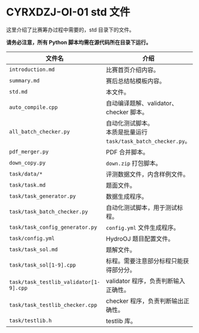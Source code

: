 # CYRXDZJ-OI-01 std 文件

这里介绍了比赛筹办过程中需要的，std 目录下的文件。

**请务必注意，所有 Python 脚本均需在源代码所在目录下运行。**

| 文件名                                 | 介绍                                                         |
| -------------------------------------- | ------------------------------------------------------------ |
| `introduction.md`                      | 比赛首页介绍内容。                                           |
| `summary.md`                           | 赛后总结帖模板内容。                                         |
| `std.md`                               | 本文件。                                                     |
| `auto_compile.cpp`                     | 自动编译题解、validator、checker 脚本。                      |
| `all_batch_checker.py`                 | 自动化测试脚本。<br>本质是批量运行 `task/task_batch_checker.py`。 |
| `pdf_merger.py`                        | PDF 合并脚本。                                               |
| `down_copy.py`                         | `down.zip` 打包脚本。                                        |
| `task/data/*`                          | 评测数据文件，内含样例文件。                                 |
| `task/task.md`                         | 题面文件。                                                   |
| `task/task_generator.py`               | 数据生成程序。                                               |
| `task/task_batch_checker.py`           | 自动化测试脚本，用于测试标程。                               |
| `task/task_config_generator.py`        | `config.yml` 文件生成程序。                                  |
| `task/config.yml`                      | HydroOJ 题目配置文件。                                       |
| `task/task_sol.md`                     | 题解文件。                                                   |
| `task/task_sol[1-9].cpp`               | 标程。需要注意部分标程只能获得部分分。                       |
| `task/task_testlib_validator[1-9].cpp` | validator 程序，负责判断输入正确性。                         |
| `task/task_testlib_checker.cpp`        | checker 程序，负责判断输出正确性。                           |
| `task/testlib.h`                       | testlib 库。                                                 |